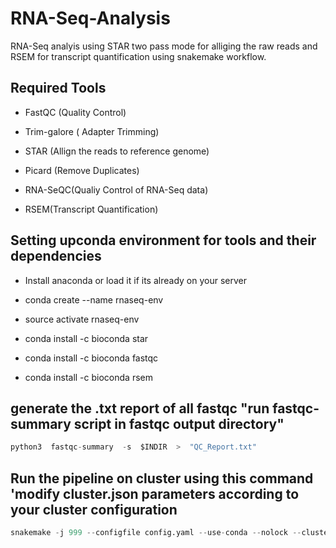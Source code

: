 # RNA-Seq-Analysis 

RNA-Seq analyis using STAR two pass mode for alliging the raw reads and RSEM for transcript quantification using snakemake workflow. 

## Required Tools  
* FastQC (Quality Control) 

* Trim-galore ( Adapter Trimming)

* STAR (Allign the reads to reference genome) 

* Picard (Remove Duplicates)

* RNA-SeQC(Qualiy Control of RNA-Seq data)

* RSEM(Transcript Quantification)


## Setting upconda environment for tools and their dependencies 

* Install anaconda or load it if its already on your server

* conda create --name rnaseq-env

* source activate rnaseq-env

* conda install -c bioconda star

* conda install -c bioconda fastqc

* conda install -c bioconda rsem


## generate the .txt report of all fastqc "run fastqc-summary script in fastqc output directory" 
```python
python3  fastqc-summary  -s  $INDIR  >  "QC_Report.txt" 
```
## Run the pipeline on cluster using this command 'modify cluster.json  parameters according to your cluster configuration 
```python
snakemake -j 999 --configfile config.yaml --use-conda --nolock --cluster-config cluster.json --cluster "sbatch -A {cluster.account} -p {cluster.partition}  -N {cluster.N} -n {cluster.n}  -t {cluster.time} --mem {cluster.mem}"
```
